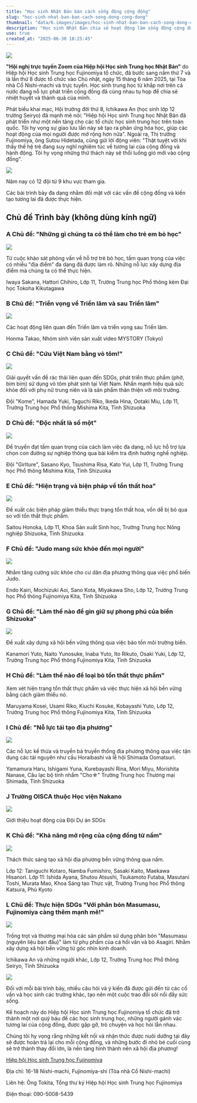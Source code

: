 ```yaml
---
title: "Học sinh Nhật Bản bàn cách sống động cộng đồng"
slug: "hoc-sinh-nhat-ban-ban-cach-song-dong-cong-dong"
thumbnail: "data/6.images/images/hoc-sinh-nhat-ban-ban-cach-song-dong-cong-dong.webp"
description: "Học sinh Nhật Bản chia sẻ hoạt động làm sống động cộng đồng tại hội nghị trực tuyến lần 8."
use: true
created_at: "2025-06-30 18:25:45"
---
```


![](/images/title-1750845022467.webp)

**"Hội nghị trực tuyến Zoom của Hiệp hội Học sinh Trung học Nhật Bản"** do Hiệp hội Học sinh Trung học Fujinomiya tổ chức, đã bước sang năm thứ 7 và là lần thứ 8 được tổ chức vào Chủ nhật, ngày 15 tháng 6 năm 2025, tại Tòa nhà Cổ Nishi-machi và trực tuyến. Học sinh trung học từ khắp nơi trên cả nước đang nỗ lực phát triển cộng đồng đã cùng nhau tụ họp để chia sẻ nhiệt huyết và thành quả của mình.

Phát biểu khai mạc, Hội trưởng đời thứ 8, Ichikawa An (học sinh lớp 12 trường Seiryo) đã mạnh mẽ nói: "Hiệp hội Học sinh Trung học Nhật Bản đã phát triển như một nền tảng cho các tổ chức học sinh trung học trên toàn quốc. Tôi hy vọng sự giao lưu lần này sẽ tạo ra phản ứng hóa học, giúp các hoạt động của mọi người được mở rộng hơn nữa". Ngoài ra, Thị trưởng Fujinomiya, ông Sutou Hidetada, cũng gửi lời động viên: "Thật tuyệt vời khi thấy thế hệ trẻ đang suy nghĩ nghiêm túc về tương lai của cộng đồng và hành động. Tôi hy vọng những thử thách này sẽ thổi luồng gió mới vào cộng đồng".

![](/images/image-1750846248279.webp)

Năm nay có 12 đội từ 9 khu vực tham gia.

Các bài trình bày đa dạng nhằm đối mặt với các vấn đề cộng đồng và kiến tạo tương lai đã được thực hiện.

## Chủ đề Trình bày (không dùng kính ngữ)

### **A Chủ đề: "Những gì chúng ta có thể làm cho trẻ em bỏ học"**

![](/images/image-1750845203976.webp)

Từ cuộc khảo sát phỏng vấn về hỗ trợ trẻ bỏ học, tầm quan trọng của việc có nhiều "địa điểm" đa dạng đã được làm rõ. Những nỗ lực xây dựng địa điểm mà chúng ta có thể thực hiện.

Iwaya Sakana, Hattori Chihiro, Lớp 11, Trường Trung học Phổ thông kèm Đại học Tokoha Kikutagawa

### **B Chủ đề: "Triển vọng về Triển lãm và sau Triển lãm"**

![](/images/image-1750845242508.webp)

Các hoạt động liên quan đến Triển lãm và triển vọng sau Triển lãm.

Honma Takao, Nhóm sinh viên sản xuất video MYSTORY (Tokyo)

### **C Chủ đề: "Cứu Việt Nam bằng vỏ tôm!"**

![](/images/image-1750845299245.webp)

Giải quyết vấn đề rác thải liên quan đến SDGs, phát triển thực phẩm (phở, bim bim) sử dụng vỏ tôm phát sinh tại Việt Nam. Nhấn mạnh hiệu quả sức khỏe đối với phụ nữ trung niên và là sản phẩm thân thiện với môi trường.

Đội "Kome", Hamada Yuki, Taguchi Riko, Ikeda Hina, Ootaki Miu, Lớp 11, Trường Trung học Phổ thông Mishima Kita, Tỉnh Shizuoka

### **D Chủ đề: "Độc nhất là số một"**

![](/images/image-1750845362814.webp)

Để truyền đạt tầm quan trọng của cách làm việc đa dạng, nỗ lực hỗ trợ lựa chọn con đường sự nghiệp thông qua bài kiểm tra định hướng nghề nghiệp.

Đội "Girlture", Sasano Kyo, Tsushima Risa, Kato Yui, Lớp 11, Trường Trung học Phổ thông Mishima Kita, Tỉnh Shizuoka

### **E Chủ đề: "Hiện trạng và biện pháp về tổn thất hoa"**

![](/images/image-1750845386504.webp)

Đề xuất các biện pháp giảm thiểu thực trạng tổn thất hoa, vốn dễ bị bỏ qua so với tổn thất thực phẩm.

Saitou Honoka, Lớp 11, Khoa Sản xuất Sinh học, Trường Trung học Nông nghiệp Shizuoka, Tỉnh Shizuoka

### **F Chủ đề: "Judo mang sức khỏe đến mọi người"**

![](/images/image-1750845407832.webp)

Nhằm tăng cường sức khỏe cho cư dân địa phương thông qua việc phổ biến Judo.

Endo Kairi, Mochizuki Aoi, Sano Kota, Miyakawa Sho, Lớp 12, Trường Trung học Phổ thông Fujinomiya Kita, Tỉnh Shizuoka

### **G Chủ đề: "Làm thế nào để gìn giữ sự phong phú của biển Shizuoka"**

![](/images/image-1750845428796.webp)

Đề xuất xây dựng xã hội bền vững thông qua việc bảo tồn môi trường biển.

Kanamori Yuto, Naito Yunosuke, Inaba Yuto, Ito Rikuto, Osaki Yuki, Lớp 12, Trường Trung học Phổ thông Fujinomiya Kita, Tỉnh Shizuoka

### **H Chủ đề: "Làm thế nào để loại bỏ tổn thất thực phẩm"**



Xem xét hiện trạng tổn thất thực phẩm và việc thực hiện xã hội bền vững bằng cách giảm thiểu nó.

Maruyama Kosei, Usami Riko, Kiuchi Kosuke, Kobayashi Yuto, Lớp 12, Trường Trung học Phổ thông Fujinomiya Kita, Tỉnh Shizuoka

### **I Chủ đề: "Nỗ lực tái tạo địa phương"**

![](/images/image-1750845479073.webp)

Các nỗ lực kế thừa và truyền bá truyền thống địa phương thông qua việc tận dụng các tài nguyên như cầu Horaibashi và lễ hội Shimada Oomatsuri.

Yamamura Haru, Ishigami Yuna, Kurebayashi Rina, Mori Miyu, Morishita Nanase, Câu lạc bộ tính nhẩm "Cho☆" Trường Trung học Thương mại Shimada, Tỉnh Shizuoka

### **J Trường OISCA thuộc Học viện Nakano**

![](/images/image-1750845501914.webp)

Giới thiệu hoạt động của Đội Dự án SDGs

### **K Chủ đề: "Khả năng mở rộng của cộng đồng từ nấm"**

![](/images/image-1750936323590.webp)

Thách thức sáng tạo xã hội địa phương bền vững thông qua nấm.

Lớp 12: Taniguchi Kotaro, Namba Fumishiro, Sasaki Kaito, Maekawa Hisanori. Lớp 11: Ishida Ayana, Shutou Atsushi, Tsukamoto Futaba, Masutani Toshi, Murata Mao, Khoa Sáng tạo Thực vật, Trường Trung học Phổ thông Katsura, Phủ Kyoto

### **L Chủ đề: Thực hiện SDGs "Với phân bón Masumasu, Fujinomiya càng thêm mạnh mẽ!"**

![](/images/image-1750845617033.webp)

Trồng trọt và thương mại hóa các sản phẩm sử dụng phân bón "Masumasu (nguyên liệu ban đầu)" làm từ phụ phẩm của cá hồi vân và bò Asagiri. Nhằm xây dựng xã hội bền vững từ góc nhìn kinh doanh.

Ichikawa An và những người khác, Lớp 12, Trường Trung học Phổ thông Seiryo, Tỉnh Shizuoka

![](/images/image-1750845663159.webp)

Đối với mỗi bài trình bày, nhiều câu hỏi và ý kiến đã được gửi đến từ các cố vấn và học sinh các trường khác, tạo nên một cuộc trao đổi sôi nổi đầy sức sống.

Kế hoạch này do Hiệp hội Học sinh Trung học Fujinomiya tổ chức đã trở thành một nơi quý báu để các học sinh trung học, những người gánh vác tương lai của cộng đồng, được gặp gỡ, trò chuyện và học hỏi lẫn nhau.

Chúng tôi hy vọng rằng những kết nối và nhận thức được nuôi dưỡng tại đây sẽ được hoàn trả lại cho mỗi cộng đồng, và những bước đi nhỏ bé cuối cùng sẽ trở thành thay đổi lớn, là nền tảng hình thành nên xã hội địa phương!

[Hiệp hội Học sinh Trung học Fujinomiya](https://fujinomiya-hsc.com/)

Địa chỉ: 16-18 Nishi-machi, Fujinomiya-shi (Tòa nhà Cổ Nishi-machi)

Liên hệ: Ông Tokita, Tổng thư ký Hiệp hội Học sinh Trung học Fujinomiya

Điện thoại: 090-5008-5439